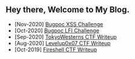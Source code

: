 ## Hey there, Welcome to My Blog.

* [Nov-2020]  [Bugpoc XSS Challenge](CTF-Writeups/Nov-2020_XSS.md) 
* [Oct-2020]  [Bugpoc LFI Challenge](CTF-Writeups/Oct-2020_LFI.md) 
* [Sep-2020]  [TokyoWesterns CTF Writeup](CTF-Writeups/Sep-2020_TWCTF.md) 
* [Aug-2020]  [Levelup0x07 CTF Writeup](CTF-Writeups/Aug-2020_Levelup.md) 
* [Oct-2019]  [Fireshell CTF Writeup](CTF-Writeups/Oct-2019_Fireshell.md) 

 


